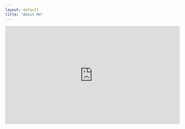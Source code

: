 ```yaml
---
layout: default
title: "About Me"
---
```


<iframe width="560" height="315" src="https://www.youtube.com/embed/sjm9CqBmZps?si=PGDwYaGqDMrsNeWQ" title="YouTube video player" frameborder="0" allow="accelerometer; autoplay; clipboard-write; encrypted-media; gyroscope; picture-in-picture; web-share" referrerpolicy="strict-origin-when-cross-origin" allowfullscreen></iframe>
